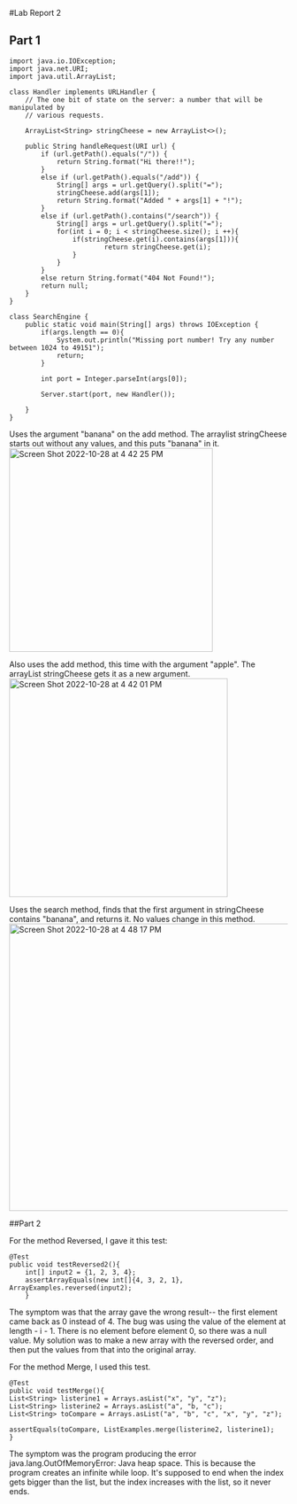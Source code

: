 #Lab Report 2
## Part 1
```
import java.io.IOException;
import java.net.URI;
import java.util.ArrayList;

class Handler implements URLHandler {
    // The one bit of state on the server: a number that will be manipulated by
    // various requests.

    ArrayList<String> stringCheese = new ArrayList<>();

    public String handleRequest(URI url) {
        if (url.getPath().equals("/")) {
            return String.format("Hi there!!");
        } 
        else if (url.getPath().equals("/add")) {
            String[] args = url.getQuery().split("=");
            stringCheese.add(args[1]);
            return String.format("Added " + args[1] + "!");
        } 
        else if (url.getPath().contains("/search")) {
            String[] args = url.getQuery().split("=");
            for(int i = 0; i < stringCheese.size(); i ++){
                if(stringCheese.get(i).contains(args[1])){
                        return stringCheese.get(i);
                }
            }
        }
        else return String.format("404 Not Found!");
        return null;
    }
}

class SearchEngine {
    public static void main(String[] args) throws IOException {
        if(args.length == 0){
            System.out.println("Missing port number! Try any number between 1024 to 49151");
            return;
        }

        int port = Integer.parseInt(args[0]);

        Server.start(port, new Handler());
        
    }
}
```

Uses the argument "banana" on the add method. The arraylist stringCheese starts out without any values, and this puts "banana" in it. 
<img width="368" alt="Screen Shot 2022-10-28 at 4 42 25 PM" src="https://user-images.githubusercontent.com/103080777/198751828-5b989be8-72e4-42b7-abfe-c936405b6316.png">


Also uses the add method, this time with the argument "apple". The arrayList stringCheese gets it as a new argument. 
<img width="395" alt="Screen Shot 2022-10-28 at 4 42 01 PM" src="https://user-images.githubusercontent.com/103080777/198751780-380cf008-0a3c-4f5e-8b3a-fc6eb130f504.png">

Uses the search method, finds that the first argument in stringCheese contains "banana", and returns it. No values change in this method. 
<img width="519" alt="Screen Shot 2022-10-28 at 4 48 17 PM" src="https://user-images.githubusercontent.com/103080777/198751898-95b0f6f0-cc49-4443-99fa-fda3b01b0211.png">

##Part 2

For the method Reversed, I gave it this test:
```
@Test
public void testReversed2(){
    int[] input2 = {1, 2, 3, 4};
    assertArrayEquals(new int[]{4, 3, 2, 1}, ArrayExamples.reversed(input2);
    }
```
The symptom was that the array gave the wrong result-- the first element came back as 0 instead of 4. The bug was using the value of the element at length - i - 1. There is no element before element 0, so there was a null value. My solution was to make a new array with the reversed order, and then put the values from that into the original array. 



For the method Merge, I used this test. 
```
@Test
public void testMerge(){
List<String> listerine1 = Arrays.asList("x", "y", "z");
List<String> listerine2 = Arrays.asList("a", "b, "c");
List<String> toCompare = Arrays.asList("a", "b", "c", "x", "y", "z");

assertEquals(toCompare, ListExamples.merge(listerine2, listerine1);
}
```
The symptom was the program producing the error java.lang.OutOfMemoryError: Java heap space. This is because the program creates an infinite while loop. It's supposed to end when the index gets bigger than the list, but the index increases with the list, so it never ends. 


